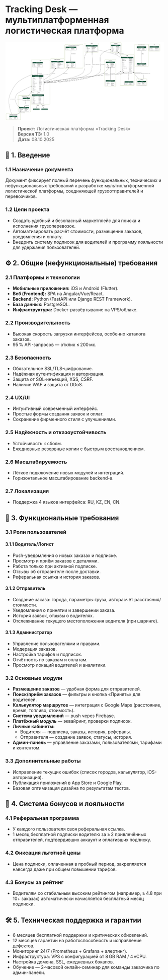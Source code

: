 # Tracking Desk — мультиплатформенная логистическая платформа

![Диаграмма моделей](src/graphs/all_models.png)

> **Проект:** Логистическая платформа «Tracking Desk»  
> **Версия ТЗ:** 1.0  
> **Дата:** 08.10.2025

## 📘 1. Введение

### 1.1 Назначение документа
Документ фиксирует полный перечень функциональных, технических и нефункциональных требований к разработке мультиплатформенной логистической платформы, соединяющей грузоотправителей и перевозчиков.

### 1.2 Цели проекта
- Создать удобный и безопасный маркетплейс для поиска и исполнения грузоперевозок.  
- Автоматизировать расчёт стоимости, размещение заказов, уведомления и оплату.  
- Внедрить систему подписок для водителей и программу лояльности для удержания пользователей.

## ⚙️ 2. Общие (нефункциональные) требования

### 2.1 Платформы и технологии
- **Мобильные приложения:** iOS и Android (Flutter).  
- **Веб (Frontend):** SPA на Angular/Vue/React.  
- **Backend:** Python (FastAPI или Django REST Framework).  
- **База данных:** PostgreSQL.  
- **Инфраструктура:** Docker-развёртывание на VPS/облаке.

### 2.2 Производительность
- Высокая скорость загрузки интерфейсов, особенно каталога заказов.  
- 95 % API-запросов — отклик ≤ 200 мс.

### 2.3 Безопасность
- Обязательное SSL/TLS-шифрование.  
- Надёжная аутентификация и авторизация.  
- Защита от SQL-инъекций, XSS, CSRF.  
- Наличие WAF и защита от DDoS.

### 2.4 UX/UI
- Интуитивный современный интерфейс.  
- Простые формы создания заявок и оплат.  
- Сохранение фирменного стиля с улучшениями.

### 2.5 Надёжность и отказоустойчивость
- Устойчивость к сбоям.  
- Ежедневные резервные копии с быстрым восстановлением.

### 2.6 Масштабируемость
- Лёгкое подключение новых модулей и интеграций.  
- Горизонтальное масштабирование backend-а.

### 2.7 Локализация
- Поддержка 4 языков интерфейса: RU, KZ, EN, CN.

## 🧭 3. Функциональные требования

### 3.1 Роли пользователей

#### 3.1.1 Водитель/Логист
- Push-уведомления о новых заказах и подписке.  
- Просмотр и приём заказов с деталями.  
- Работа только при активной подписке.  
- Отзывы об отправителе после доставки.  
- Реферальная ссылка и история заказов.

#### 3.1.2 Отправитель
- Создание заказа: города, параметры груза, авторасчёт расстояния/стоимости.  
- Уведомления о принятии и завершении заказа.  
- История заявок, отзывы о водителях.  
- Отслеживание текущего местоположения водителя (при шаринге).

#### 3.1.3 Администратор
- Управление пользователями и правами.  
- Модерация заказов.  
- Настройка тарифов и подписок.  
- Отчётность по заказам и оплатам.  
- Просмотр локаций водителей и аналитики.

### 3.2 Основные модули
- **Размещение заказов** — удобная форма для отправителей.  
- **Поиск/приём заказов** — фильтры и кнопка «Принять» для водителей.  
- **Калькулятор маршрутов** — интеграция с Google Maps (расстояние, время, топливо, стоимость).  
- **Система уведомлений** — push через Firebase.  
- **Платёжный модуль** — эквайринг, проверки подписок.  
- **Личные кабинеты:**  
  - Водителя — подписка, заказы, история, рефералы.  
  - Отправителя — создание заявок, статусы, история.  
- **Админ-панель** — управление заказами, пользователями, тарифами и контентом.

### 3.3 Дополнительные работы
- Исправление текущих ошибок (список городов, калькулятор, iOS-авторизация).  
- Публикация приложений в App Store и Google Play.  
- Базовая оптимизация дизайна по результатам тестов.

## 🎁 4. Система бонусов и лояльности

### 4.1 Реферальная программа
- У каждого пользователя своя реферальная ссылка.  
- 1 месяц бесплатной подписки водителю за ≥ 2 привлечённых отправителей, подтвердивших аккаунт и оплативших подписку.

### 4.2 Фиксация льготной цены
- Цена подписки, оплаченная в пробный период, закрепляется навсегда даже при общем повышении тарифов.

### 4.3 Бонусы за рейтинг
- Водителям со стабильным высоким рейтингом (например, ≥ 4.8 при 10+ заказах) автоматически начисляется бесплатный месяц подписки.

## 🛠️ 5. Техническая поддержка и гарантии
- 6 месяцев бесплатной поддержки и критических обновлений.  
- 12 месяцев гарантии на работоспособность и исправление дефектов.  
- Мониторинг 24/7 (Prometheus + Grafana + алертинг).  
- Инфраструктура: VPS c конфигурацией от 8 GB RAM / 4 vCPU.  
- Настройка домена, SSL, ежедневных бэкапов.  
- Обучение — 2‑часовой онлайн-семинар для команды заказчика по админ-панели.
